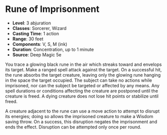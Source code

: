 # Rune of Imprisonment

- **Level**: 3 abjuration
- **Classes**: Sorcerer, Wizard
- **Casting Time**: 1 action
- **Range**: 30 feet
- **Components**: V, S, M (ink)
- **Duration**: Concentration, up to 1 minute
- **Source**: Deep Magic 5e

You trace a glowing black rune in the air which streaks toward and envelops its target. Make a ranged spell attack against the target. On a successful hit, the rune absorbs the target creature, leaving only the glowing rune hanging in the space the target occupied. The subject can take no actions while imprisoned, nor can the subject be targeted or affected by any means. Any spell durations or conditions affecting the creature are postponed until the creature is freed. A dying creature does not lose hit points or stabilize until freed.

A creature adjacent to the rune can use a move action to attempt to disrupt its energies; doing so allows the imprisoned creature to make a Wisdom saving throw. On a success, this disruption negates the imprisonment and ends the effect. Disruption can be attempted only once per round.

